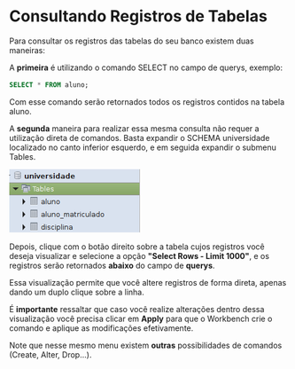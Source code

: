 # Consultando Registros de Tabelas

Para consultar os registros das tabelas do seu banco existem duas maneiras:

A **primeira** é utilizando o comando SELECT no campo de querys, exemplo:

```SQL
SELECT * FROM aluno;
```

Com esse comando serão retornados todos os registros contidos na tabela aluno.

A **segunda** maneira para realizar essa mesma consulta não requer a utilização direta de comandos. Basta expandir o SCHEMA universidade localizado no canto inferior esquerdo, e em seguida expandir o submenu Tables.

![](/assets/schemas.png)

Depois, clique com o botão direito sobre a tabela cujos registros você deseja visualizar e selecione a opção **"Select Rows - Limit 1000"**, e os registros serão retornados **abaixo** do campo de **querys**.

Essa visualização permite que você altere registros de forma direta, apenas dando um duplo clique sobre a linha.

É **importante** ressaltar que caso você realize alterações dentro dessa visualização você precisa clicar em **Apply** para que o Workbench crie o comando e aplique as modificações efetivamente.

Note que nesse mesmo menu existem **outras** possibilidades de comandos \(Create, Alter, Drop...\).

